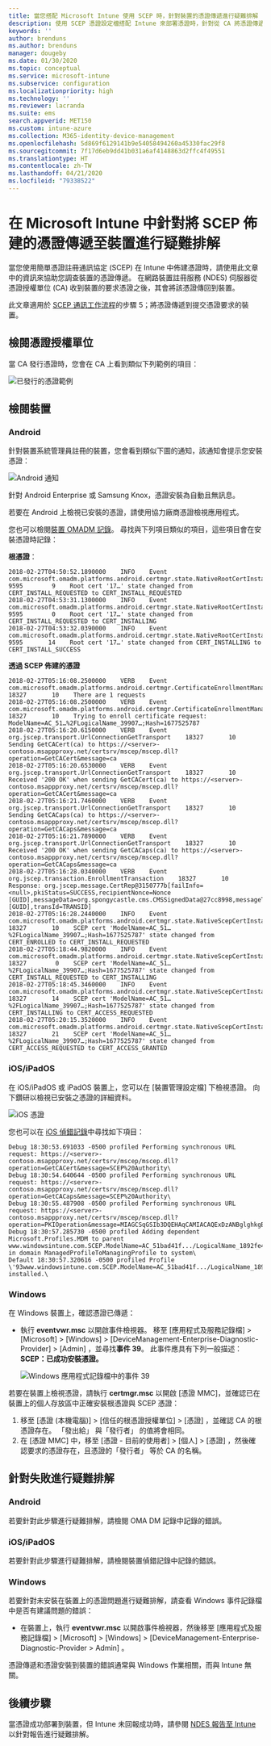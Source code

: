```yaml
---
title: 當您搭配 Microsoft Intune 使用 SCEP 時，針對裝置的憑證傳遞進行疑難排解 | Microsoft Docs
description: 使用 SCEP 憑證設定檔搭配 Intune 來部署憑證時，針對從 CA 將憑證傳遞至裝置進行疑難排解。
keywords: ''
author: brenduns
ms.author: brenduns
manager: dougeby
ms.date: 01/30/2020
ms.topic: conceptual
ms.service: microsoft-intune
ms.subservice: configuration
ms.localizationpriority: high
ms.technology: ''
ms.reviewer: lacranda
ms.suite: ems
search.appverid: MET150
ms.custom: intune-azure
ms.collection: M365-identity-device-management
ms.openlocfilehash: 5d869f6129141b9e54058494260a45330fac29f8
ms.sourcegitcommit: 7f17d6eb9dd41b031a6af4148863d2ffc4f49551
ms.translationtype: HT
ms.contentlocale: zh-TW
ms.lasthandoff: 04/21/2020
ms.locfileid: "79338522"
---
```

# <a name="troubleshoot-the-delivery-of-certificates-provisioned-by-scep-to-devices-in-microsoft-intune"></a>在 Microsoft Intune 中針對將 SCEP 佈建的憑證傳遞至裝置進行疑難排解

當您使用簡單憑證註冊通訊協定 (SCEP) 在 Intune 中佈建憑證時，請使用此文章中的資訊來協助您調查裝置的憑證傳遞。 在網路裝置註冊服務 (NDES) 伺服器從憑證授權單位 (CA) 收到裝置的要求憑證之後，其會將該憑證傳回到裝置。

此文章適用於 [SCEP 通訊工作流程](troubleshoot-scep-certificate-profiles.md)的步驟 5；將憑證傳遞到提交憑證要求的裝置。

## <a name="review-the-certification-authority"></a>檢閱憑證授權單位

當 CA 發行憑證時，您會在 CA 上看到類似下列範例的項目：

![已發行的憑證範例](../protect/media/troubleshoot-scep-certificate-delivery/certificate-authority.png)

## <a name="review-the-device"></a>檢閱裝置

### <a name="android"></a>Android

針對裝置系統管理員註冊的裝置，您會看到類似下圖的通知，該通知會提示您安裝憑證：

![Android 通知](../protect/media/troubleshoot-scep-certificate-delivery/android-notification.png)

針對 Android Enterprise 或 Samsung Knox，憑證安裝為自動且無訊息。

若要在 Android 上檢視已安裝的憑證，請使用協力廠商憑證檢視應用程式。

您也可以檢閱[裝置 OMADM 記錄](troubleshoot-scep-certificate-profiles.md#logs-for-android-devices)。 尋找與下列項目類似的項目，這些項目會在安裝憑證時記錄：

**根憑證**：

```
2018-02-27T04:50:52.1890000    INFO    Event     com.microsoft.omadm.platforms.android.certmgr.state.NativeRootCertInstallStateMachine     9595        9    Root cert '17…' state changed from CERT_INSTALL_REQUESTED to CERT_INSTALL_REQUESTED
2018-02-27T04:53:31.1300000    INFO    Event     com.microsoft.omadm.platforms.android.certmgr.state.NativeRootCertInstallStateMachine     9595        0    Root cert '17…' state changed from CERT_INSTALL_REQUESTED to CERT_INSTALLING
2018-02-27T04:53:32.0390000    INFO    Event     com.microsoft.omadm.platforms.android.certmgr.state.NativeRootCertInstallStateMachine     9595       14    Root cert '17…' state changed from CERT_INSTALLING to CERT_INSTALL_SUCCESS
```

**透過 SCEP 佈建的憑證**

```
2018-02-27T05:16:08.2500000    VERB    Event     com.microsoft.omadm.platforms.android.certmgr.CertificateEnrollmentManager    18327       10    There are 1 requests
2018-02-27T05:16:08.2500000    VERB    Event     com.microsoft.omadm.platforms.android.certmgr.CertificateEnrollmentManager    18327       10    Trying to enroll certificate request: ModelName=AC_51…%2FLogicalName_39907…;Hash=1677525787
2018-02-27T05:16:20.6150000    VERB    Event     org.jscep.transport.UrlConnectionGetTransport    18327       10    Sending GetCACert(ca) to https://<server>-contoso.msappproxy.net/certsrv/mscep/mscep.dll?operation=GetCACert&message=ca
2018-02-27T05:16:20.6530000    VERB    Event     org.jscep.transport.UrlConnectionGetTransport    18327       10    Received '200 OK' when sending GetCACert(ca) to https://<server>-contoso.msappproxy.net/certsrv/mscep/mscep.dll?operation=GetCACert&message=ca
2018-02-27T05:16:21.7460000    VERB    Event     org.jscep.transport.UrlConnectionGetTransport    18327       10    Sending GetCACaps(ca) to https://<server>-contoso.msappproxy.net/certsrv/mscep/mscep.dll?operation=GetCACaps&message=ca
2018-02-27T05:16:21.7890000    VERB    Event     org.jscep.transport.UrlConnectionGetTransport    18327       10    Received '200 OK' when sending GetCACaps(ca) to https://<server>-contoso.msappproxy.net/certsrv/mscep/mscep.dll?operation=GetCACaps&message=ca
2018-02-27T05:16:28.0340000    VERB    Event     org.jscep.transaction.EnrollmentTransaction    18327       10    Response: org.jscep.message.CertRep@3150777b[failInfo=<null>,pkiStatus=SUCCESS,recipientNonce=Nonce [GUID],messageData=org.spongycastle.cms.CMSSignedData@27cc8998,messageType=CERT_REP,senderNonce=Nonce [GUID],transId=TRANSID]
2018-02-27T05:16:28.2440000    INFO    Event     com.microsoft.omadm.platforms.android.certmgr.state.NativeScepCertInstallStateMachine    18327       10    SCEP cert 'ModelName=AC_51…%2FLogicalName_39907…;Hash=1677525787' state changed from CERT_ENROLLED to CERT_INSTALL_REQUESTED
2018-02-27T05:18:44.9820000    INFO    Event     com.microsoft.omadm.platforms.android.certmgr.state.NativeScepCertInstallStateMachine    18327        0    SCEP cert 'ModelName=AC_51…%2FLogicalName_39907…;Hash=1677525787' state changed from CERT_INSTALL_REQUESTED to CERT_INSTALLING
2018-02-27T05:18:45.3460000    INFO    Event     com.microsoft.omadm.platforms.android.certmgr.state.NativeScepCertInstallStateMachine    18327       14    SCEP cert 'ModelName=AC_51…%2FLogicalName_39907…;Hash=1677525787' state changed from CERT_INSTALLING to CERT_ACCESS_REQUESTED
2018-02-27T05:20:15.3520000    INFO    Event     com.microsoft.omadm.platforms.android.certmgr.state.NativeScepCertInstallStateMachine    18327       21    SCEP cert 'ModelName=AC_51…%2FLogicalName_39907…;Hash=1677525787' state changed from CERT_ACCESS_REQUESTED to CERT_ACCESS_GRANTED
```

### <a name="iosipados"></a>iOS/iPadOS

在 iOS/iPadOS 或 iPadOS 裝置上，您可以在 [裝置管理設定檔] 下檢視憑證。 向下鑽研以檢視已安裝之憑證的詳細資料。

![iOS 憑證](../protect/media/troubleshoot-scep-certificate-delivery/ios-certificate.png)

您也可以在 [iOS 偵錯記錄](troubleshoot-scep-certificate-profiles.md#logs-for-ios-and-ipados-devices)中尋找如下項目：

```
Debug 18:30:53.691033 -0500 profiled Performing synchronous URL request: https://<server>-contoso.msappproxy.net/certsrv/mscep/mscep.dll?operation=GetCACert&message=SCEP%20Authority\  
Debug 18:30:54.640644 -0500 profiled Performing synchronous URL request: https://<server>-contoso.msappproxy.net/certsrv/mscep/mscep.dll?operation=GetCACaps&message=SCEP%20Authority\ 
Debug 18:30:55.487908 -0500 profiled Performing synchronous URL request: https://<server>-contoso.msappproxy.net/certsrv/mscep/mscep.dll?operation=PKIOperation&message=MIAGCSqGSIb3DQEHAqCAMIACAQExDzANBglghkgBZQMEAgMFADCABgkqhkiG9w0BBwGggCSABIIZfzCABgkqhkiG9w0BBwOggDCAAgEAMYIBgjCCAX4CAQAwZjBPMRUwEwYKCZImiZPyLGQBGRYFbG9jYWwxHDAaBgoJkiaJk/IsZAEZFgxmb3VydGhjb2ZmZWUxGDAWBgNVBAMTD0ZvdXJ0aENvZmZlZSBDQQITaAAAAAmaneVjEPlcTwAAAAAACTANBgkqhkiG9w0BAQEFAASCAQCqfsOYpuBToerQLkw/tl4tH9E+97TBTjGQN9NCjSgb78fF6edY0pNDU+PH4RB356wv3rfZi5IiNrVu5Od4k6uK4w0582ZM2n8NJFRY7KWSNHsmTIWlo/Vcr4laAtq5rw+CygaYcefptcaamkjdLj07e/Uk4KsetGo7ztPVjSEFwfRIfKv474dLDmPqp0ZwEWRQG 
Debug 18:30:57.285730 -0500 profiled Adding dependent Microsoft.Profiles.MDM to parent www.windowsintune.com.SCEP.ModelName=AC_51bad41f.../LogicalName_1892fe4c...;Hash=-912418295 in domain ManagedProfileToManagingProfile to system\ 
Default 18:30:57.320616 -0500 profiled Profile \'93www.windowsintune.com.SCEP.ModelName=AC_51bad41f.../LogicalName_1892fe4c...;Hash=-912418295\'94 installed.\ 
```

### <a name="windows"></a>Windows

在 Windows 裝置上，確認憑證已傳遞：

- 執行 **eventvwr.msc** 以開啟事件檢視器。 移至 [應用程式及服務記錄檔]   > [Microsoft]   > [Windows]   > [DeviceManagement-Enterprise-Diagnostic-Provider]   > [Admin]  ，並尋找**事件 39**。 此事件應具有下列一般描述：**SCEP：已成功安裝憑證。**

   ![Windows 應用程式記錄檔中的事件 39](../protect/media/troubleshoot-scep-certificate-delivery/device-app-log.png)

若要在裝置上檢視憑證，請執行 **certmgr.msc** 以開啟 [憑證 MMC]，並確認已在裝置上的個人存放區中正確安裝根憑證與 SCEP 憑證：

   1. 移至 [憑證 (本機電腦)]   > [信任的根憑證授權單位]   > [憑證]  ，並確認 CA 的根憑證存在。 「發出給」  與「發行者」  的值將會相同。
   2. 在 [憑證 MMC] 中，移至 [憑證 - 目前的使用者]   > [個人]   > [憑證]  ，然後確認要求的憑證存在，且憑證的「發行者」  等於 CA 的名稱。

## <a name="troubleshoot-failures"></a>針對失敗進行疑難排解

### <a name="android"></a>Android

若要針對此步驟進行疑難排解，請檢閱 OMA DM 記錄中記錄的錯誤。

### <a name="iosipados"></a>iOS/iPadOS

若要針對此步驟進行疑難排解，請檢閱裝置偵錯記錄中記錄的錯誤。

### <a name="windows"></a>Windows

若要針對未安裝在裝置上的憑證問題進行疑難排解，請查看 Windows 事件記錄檔中是否有建議問題的錯誤：

- 在裝置上，執行 **eventvwr.msc** 以開啟事件檢視器，然後移至 [應用程式及服務記錄檔]   > [Microsoft]   > [Windows]   > [DeviceManagement-Enterprise-Diagnostic-Provider > Admin]   。

憑證傳遞和憑證安裝到裝置的錯誤通常與 Windows 作業相關，而與 Intune 無關。

## <a name="next-steps"></a>後續步驟

當憑證成功部署到裝置，但 Intune 未回報成功時，請參閱 [NDES 報告至 Intune](troubleshoot-scep-certificate-reporting.md) 以針對報告進行疑難排解。

